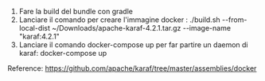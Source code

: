 1. Fare la build del bundle con gradle
2. Lanciare il comando per creare l'immagine docker :
   ./build.sh --from-local-dist ~/Downloads/apache-karaf-4.2.1.tar.gz --image-name "karaf:4.2.1"
3. Lanciare il comando docker-compose up per far partire un daemon di karaf:
   docker-compose up

Reference: https://github.com/apache/karaf/tree/master/assemblies/docker
